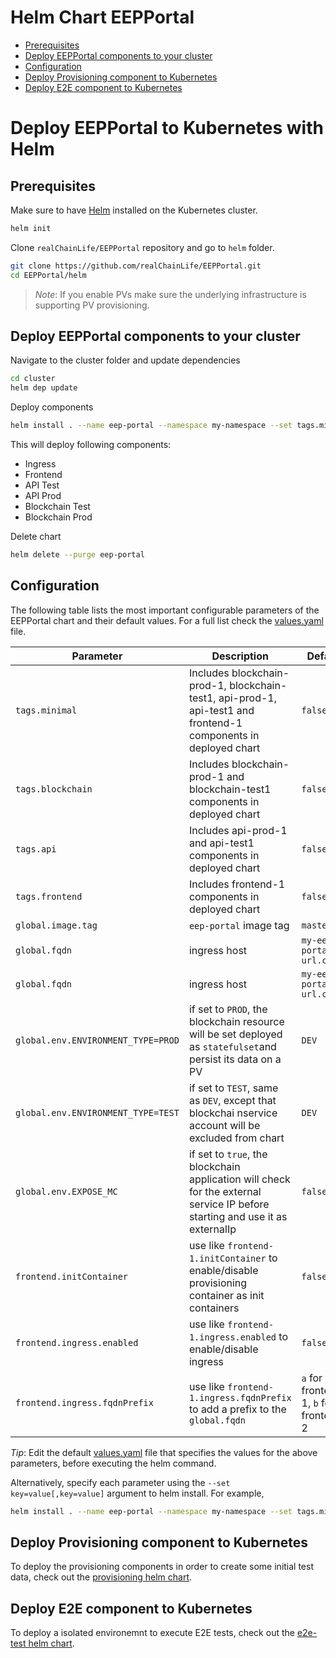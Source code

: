 # Helm Chart EEPPortal <!-- omit in TOC -->

- [Prerequisites](#prerequisites)
- [Deploy EEPPortal components to your cluster](#deploy-eep-portal-components-to-your-cluster)
- [Configuration](#configuration)
- [Deploy Provisioning component to Kubernetes](#deploy-provisioning-component-to-kubernetes)
- [Deploy E2E component to Kubernetes](#deploy-e2e-component-to-kubernetes)

# Deploy EEPPortal to Kubernetes with Helm <!-- omit in TOC -->

## Prerequisites

Make sure to have [Helm](https://github.com/helm/helm/blob/master/docs/install.md) installed on the Kubernetes cluster.

```bash
helm init
```

Clone `realChainLife/EEPPortal` repository and go to `helm` folder.

```bash
git clone https://github.com/realChainLife/EEPPortal.git
cd EEPPortal/helm
```

> _Note_: If you enable PVs make sure the underlying infrastructure is supporting PV provisioning.

## Deploy EEPPortal components to your cluster

Navigate to the cluster folder and update dependencies

```bash
cd cluster
helm dep update
```

Deploy components

```bash
helm install . --name eep-portal --namespace my-namespace --set tags.minimal=true
```

This will deploy following components:

- Ingress
- Frontend
- API Test
- API Prod
- Blockchain Test
- Blockchain Prod

Delete chart

```bash
helm delete --purge eep-portal
```

## Configuration

The following table lists the most important configurable parameters of the EEPPortal chart and their default values. For a full list check the [values.yaml](cluster/values.yaml) file.

| Parameter                          | Description                                                                                                                  | Default                                |
| ---------------------------------- | ---------------------------------------------------------------------------------------------------------------------------- | -------------------------------------- |
| `tags.minimal`                     | Includes blockchain-prod-1, blockchain-test1, api-prod-1, api-test1 and frontend-1 components in deployed chart              | `false`                                |
| `tags.blockchain`                  | Includes blockchain-prod-1 and blockchain-test1 components in deployed chart                                                 | `false`                                |
| `tags.api`                         | Includes api-prod-1 and api-test1 components in deployed chart                                                               | `false`                                |
| `tags.frontend`                    | Includes frontend-1 components in deployed chart                                                                             | `false`                                |
| `global.image.tag`                 | `eep-portal` image tag                                                                                                        | `master`                               |
| `global.fqdn`                      | ingress host                                                                                                                 | `my-eep-portal-url.com`                 |
| `global.fqdn`                      | ingress host                                                                                                                 | `my-eep-portal-url.com`                 |
| `global.env.ENVIRONMENT_TYPE=PROD` | if set to `PROD`, the blockchain resource will be set deployed as `statefulset`and persist its data on a PV                  | `DEV`                                  |
| `global.env.ENVIRONMENT_TYPE=TEST` | if set to `TEST`, same as `DEV`, except that blockchai nservice account will be excluded from chart                          | `DEV`                                  |
| `global.env.EXPOSE_MC`             | if set to `true`, the blockchain application will check for the external service IP before starting and use it as externalIp | `false`                                |
| `frontend.initContainer`           | use like `frontend-1.initContainer` to enable/disable provisioning container as init containers                              | `false`                                |
| `frontend.ingress.enabled`         | use like `frontend-1.ingress.enabled` to enable/disable ingress                                                              | `false`                                |
| `frontend.ingress.fqdnPrefix`      | use like `frontend-1.ingress.fqdnPrefix` to add a prefix to the `global.fqdn`                                                | `a` for frontend-1, `b` for frontend-2 |

_Tip_: Edit the default [values.yaml](cluster/values.yaml) file that specifies the values for the above parameters, before executing the helm command.

Alternatively, specify each parameter using the `--set key=value[,key=value]` argument to helm install. For example,

```bash
helm install . --name eep-portal --namespace my-namespace --set tags.minimal=true --set frontend-1.ingress.enabled=true
```

## Deploy Provisioning component to Kubernetes

To deploy the provisioning components in order to create some initial test data, check out the [provisioning helm chart](./provisioning/README.md).

## Deploy E2E component to Kubernetes

To deploy a isolated environemnt to execute E2E tests, check out the [e2e-test helm chart](./tests/README.md).
